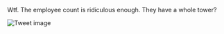 Wtf. The employee count is ridiculous enough. They have a whole tower?


![Tweet image](/asset/crosspoast/F1bX80kaIAAQF1-.jpg)

